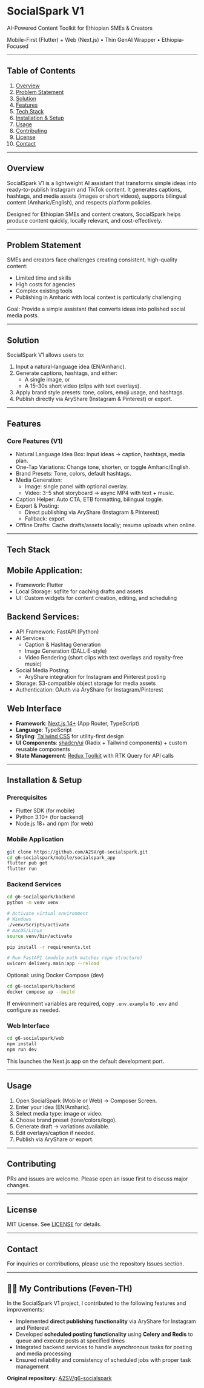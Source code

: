 # SocialSpark V1

AI-Powered Content Toolkit for Ethiopian SMEs & Creators

Mobile-First (Flutter) + Web (Next.js) • Thin GenAI Wrapper • Ethiopia-Focused

---

## Table of Contents

1. [Overview](#overview)
2. [Problem Statement](#problem-statement)
3. [Solution](#solution)
4. [Features](#features)
5. [Tech Stack](#tech-stack)
6. [Installation & Setup](#installation--setup)
7. [Usage](#Usage)
8. [Contributing](#Contributing)
9. [License](#license)
10. [Contact](#contact)

---

## Overview

SocialSpark V1 is a lightweight AI assistant that transforms simple ideas into ready-to-publish Instagram and TikTok content. It generates captions, hashtags, and media assets (images or short videos), supports bilingual content (Amharic/English), and respects platform policies.

Designed for Ethiopian SMEs and content creators, SocialSpark helps produce content quickly, locally relevant, and cost-effectively.

---

## Problem Statement

SMEs and creators face challenges creating consistent, high-quality content:

- Limited time and skills
- High costs for agencies
- Complex existing tools
- Publishing in Amharic with local context is particularly challenging

Goal: Provide a simple assistant that converts ideas into polished social media posts.

---

## Solution

SocialSpark V1 allows users to:

1. Input a natural-language idea (EN/Amharic).
2. Generate captions, hashtags, and either:
   - A single image, or
   - A 15–30s short video (clips with text overlays).
3. Apply brand style presets: tone, colors, emoji usage, and hashtags.
4. Publish directly via AryShare (Instagram & Pinterest) or export.

---

## Features

### Core Features (V1)

- Natural Language Idea Box: Input ideas → caption, hashtags, media plan.
- One-Tap Variations: Change tone, shorten, or toggle Amharic/English.
- Brand Presets: Tone, colors, default hashtags.
- Media Generation:
  - Image: single panel with optional overlay.
  - Video: 3–5 shot storyboard → async MP4 with text + music.
- Caption Helper: Auto CTA, ETB formatting, bilingual toggle.
- Export & Posting:
  - Direct publishing via AryShare (Instagram & Pinterest)
  - Fallback: export
- Offline Drafts: Cache drafts/assets locally; resume uploads when online.

---

## Tech Stack

## Mobile Application:

- Framework: Flutter
- Local Storage: sqflite for caching drafts and assets
- UI: Custom widgets for content creation, editing, and scheduling

## Backend Services:

- API Framework: FastAPI (Python)
- AI Services:
  - Caption & Hashtag Generation
  - Image Generation (DALL·E-style)
  - Video Rendering (short clips with text overlays and royalty-free music)
- Social Media Posting:
  - AryShare integration for Instagram and Pinterest posting
- Storage: S3-compatible object storage for media assets
- Authentication: OAuth via AryShare for Instagram/Pinterest

## Web Interface

- **Framework**: [Next.js 14+](https://nextjs.org/) (App Router, TypeScript)
- **Language**: TypeScript
- **Styling**: [Tailwind CSS](https://tailwindcss.com/) for utility-first design
- **UI Components**: [shadcn/ui](https://ui.shadcn.com/) (Radix + Tailwind components) + custom reusable components
- **State Management**: [Redux Toolkit](https://redux-toolkit.js.org/) with RTK Query for API calls

---

## Installation & Setup

### Prerequisites

- Flutter SDK (for mobile)
- Python 3.10+ (for backend)
- Node.js 18+ and npm (for web)

### Mobile Application

```bash
git clone https://github.com/A2SV/g6-socialspark.git
cd g6-socialspark/mobile/socialspark_app
flutter pub get
flutter run
```

### Backend Services

```bash
cd g6-socialspark/backend
python -m venv venv

# Activate virtual environment
# Windows
./venv/Scripts/activate
# macOS/Linux
source venv/bin/activate

pip install -r requirements.txt

# Run FastAPI (module path matches repo structure)
uvicorn delivery.main:app --reload
```

Optional: using Docker Compose (dev)

```bash
cd g6-socialspark/backend
docker compose up --build
```

If environment variables are required, copy `.env.example` to `.env` and configure as needed.

### Web Interface

```bash
cd g6-socialspark/web
npm install
npm run dev
```

This launches the Next.js app on the default development port.

---

## Usage

1. Open SocialSpark (Mobile or Web) → Composer Screen.
2. Enter your idea (EN/Amharic).
3. Select media type: image or video.
4. Choose brand preset (tone/colors/logo).
5. Generate draft → variations available.
6. Edit overlays/caption if needed.
7. Publish via AryShare or export.

---


## Contributing

PRs and issues are welcome. Please open an issue first to discuss major changes.

---

## License

MIT License. See [LICENSE](LICENSE) for details.

---

## Contact

For inquiries or contributions, please use the repository Issues section.

---
## 👩‍💻 My Contributions (Feven-TH)

In the SocialSpark V1 project, I contributed to the following features and improvements:

- Implemented **direct publishing functionality** via AryShare for Instagram and Pinterest
- Developed **scheduled posting functionality** using **Celery and Redis** to queue and execute posts at specified times
- Integrated backend services to handle asynchronous tasks for posting and media processing
- Ensured reliability and consistency of scheduled jobs with proper task management 

**Original repository:** [A2SV/g6-socialspark](https://github.com/A2SV/g6-socialspark)

